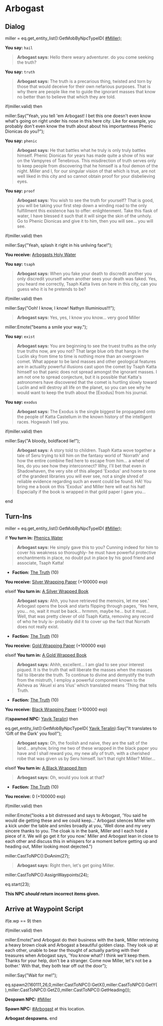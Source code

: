 # Arbogast
## Dialog

miller = eq.get_entity_list():GetMobByNpcTypeID( [\#Miller](/npc/160376));



**You say:** `hail`



>**Arbogast says:** Hello there weary adventurer. do you come seeking the truth?

**You say:** `truth`



>**Arbogast says:** The truth is a precarious thing, twisted and torn by those that would deceive for their own nefarious purposes.  That is why there are people like me to guide the ignorant masses that know no better than to believe that which they are told.


if(miller.valid) then



miller:Say("Yeah, you tell 'em Arbogast!  I bet this one doesn't even know what's going on right under his nose in this here city.  Like for example, you probably don't even know the truth about about his importantness Phenic Dionicas do you?");


**You say:** `phenic`



>**Arbogast says:** He that battles what he truly is only truly battles himself.  Phenic Dionicas for years has made quite a show of his war on the Vampyres of Tenebrous.  This misdirection of truth serves only to keep people from discovering that he himself is a foul demon of the night.  Miller and I, for our singular vision of that which is true, are not well liked in this city and so cannot obtain proof for your disbelieving eyes.

**You say:** `proof`



>**Arbogast says:** You wish to see the truth for yourself?  That is good, you will be taking your first step down a winding road to the only fulfillment this existence has to offer: enlightenment.  Take this flask of water, I have blessed it such that it will singe the skin of the unholy.  Go to Phenic Dionicas and give it to him, then you will see... you will see.


if(miller.valid) then



miller:Say("Yeah, splash it right in his unliving face!");



**You receive:**  [Arbogasts Holy Water](/item/29899)

**You say:** `tsaph`



>**Arbogast says:** When you fake your death to discredit another you only discredit yourself when another sees your death was faked.  Yes, you heard me correctly, Tsaph Katta lives on here in this city, can you guess who it is he pretends to be?


if(miller.valid) then



miller:Say("Ooh! I know, I know!  Nathyn Illuminious!!!");



>**Arbogast says:** Yes, yes, I know you know... very good Miller



miller:Emote("beams a smile your way.");


**You say:** `exist`



>**Arbogast says:** You are beginning to see the truest truths as the only true truths now, are you not? That large blue orb that hangs in the Luclin sky from time to time is nothing more than an overgrown comet. What appear to be land masses and other geological features are in actuality powerful illusions cast upon the comet by Tsaph Katta himself so that panic does not spread amongst the ignorant masses. I am not one to spread conjecture, but it is possible that Katta's astronomers have discovered that the comet is hurtling slowly toward Luclin and will destroy all life on the planet, so you can see why he would want to keep the truth about the [Exodus] from his journal.

**You say:** `exodus`



>**Arbogast says:** The Exodus is the single biggest lie propagated onto the people of Katta Castellum in the known history of the intelligent races. Hogwash I tell you.


if(miller.valid) then



miller:Say("A bloody, boldfaced lie!");



>**Arbogast says:** A story told to children. Tsaph Katta wove together a tale of Seru trying to kill him on the fantasy world of 'Norrath' and how the entire combine fled here to escape from him... a wheel of lies, do you see how they interconnect? Why, I'll bet that even in Shadowhaven, the very site of this alleged 'Exodus' and home to one of the grandest libraries you will ever see, not a single shred of reliable evidence regarding such an event could be found. HA! You bring me a book on this 'Exodus' and Miller here will eat his hat! Especially if the book is wrapped in that gold paper I gave you...

end

## Turn-Ins



miller = eq.get_entity_list():GetMobByNpcTypeID( [\#Miller](/npc/160376));



if **You turn in:** [Phenics Water](/item/29898)


>**Arbogast says:** He simply gave this to you?  Cunning indeed for him to cover his weakness so thoroughly- he must have powerful protective enchantments in place, no doubt put in place by his good friend and associate, Tsaph Katta!


* __Faction:__ [The Truth](/faction/1577) (10)


 **You receive:**  [Silver Wrapping Paper](/item/17516) (+100000 exp)

elseif **You turn in:** [A Silver Wrapped Book](/item/29692)


>**Arbogast says:** Ahh, you have retrieved the memoirs, let me see.' Arbogast opens the book and starts flipping through pages, 'Yes here, you... no, wait it must be back... hrmmm, maybe he... but it must... Well, that was pretty clever of old Tsaph Katta, removing any record of who he truly is- probably did it to cover up the fact that Norrath does not really exist.


* __Faction:__ [The Truth](/faction/1577) (10)


 **You receive:**  [Gold Wrapping Paper](/item/17517) (+100000 exp)

elseif **You turn in:** [A Gold Wrapped Book](/item/29694)


>**Arbogast says:** Ahhh, excellent... I am glad to see your interest piqued. It is the truth that will liberate the masses when the masses fail to liberate the truth. To continue to divine and demystify the truth from the mistruth, I employ a powerful component known to the Akheva as 'Akuel xi ans Vius' which translated means 'Thing that tells Truth.


* __Faction:__ [The Truth](/faction/1577) (10)


 **You receive:**  [Black Wrapping Paper](/item/17518) (+100000 exp)


if(**spawned NPC:**  [Yavik Teralin](/npc/160226)) then



eq.get_entity_list():GetMobByNpcTypeID( [Yavik Teralin](/npc/160226)):Say("It translates to 'Gift of the Dark' you fool!");



>**Arbogast says:** Oh, the foolish and naive, they are the salt of the land... anyhow, bring me two of these wrapped in the black paper you have and I shall reward you, my new ally of truth, with a cherished robe that was given us by Seru himself. Isn't that right Miller? Miller...


elseif **You turn in:** [A Black Wrapped Item](/item/29695)


>**Arbogast says:** Oh, would you look at that?


* __Faction:__ [The Truth](/faction/1577) (10)


 **You receive:** 0 (+100000 exp)


if(miller.valid) then



miller:Emote("looks a bit distressed and says to Arbogast, 'You said he would die getting these and we could keep...' Arbogast silences Miller with a kick under the table and smiles broadly at you, 'Well done and my very sincere thanks to you. The cloak is in the bank, Miller and I each hold a piece of it. We will go get it for you now.' Miller and Arbogast lean in close to each other and discuss this in whispers for a moment before getting up and heading out, Miller looking most dejected.")



miller:CastToNPC():DoAnim(27);



>**Arbogast says:** Right then, let's get going Miller.



miller:CastToNPC():AssignWaypoints(24);



eq.start(23);

**This NPC *should* return incorrect items given.**

## Arrive at Waypoint Script

if(e.wp == 9) then


if(miller.valid) then



miller:Emote("and Arbogast do their business with the bank, Miller retrieving a heavy brown cloak and Arbogast a beautiful golden clasp. They look up at each other, unable to bear the thought of actually parting with their treasures when Arbogast says, 'You know what? I think we'll keep them. Thanks for your help, don't be a stranger. Come now Miller, let's not be a bother.' With that, they both tear off out the door");



miller:Say("Wait for me!");



eq.spawn2(160111,26,0,miller:CastToNPC():GetX(),miller:CastToNPC():GetY(),miller:CastToNPC():GetZ(),miller:CastToNPC():GetHeading());



**Despawn NPC:**  [\#Miller](/npc/160376)



**Spawn NPC:**  [\#Arbogast](/npc/160004) at this location.


**Arbogast despawns.**
end
